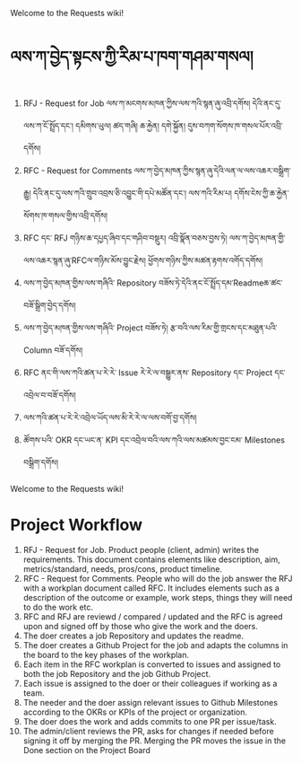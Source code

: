 Welcome to the Requests wiki!

# ལས་ཀ་བྱེད་སྟངས་ཀྱི་རིམ་པ་ཁག་གཤམ་གསལ།

1. RFJ - Request for Job ལས་ཀ་མངགས་མཁན་ཀྱིས་ལས་ཀའི་སྙན་ཞུ་འབྲི་དགོས། དེའི་ནང་དུ་ལས་ཀ་ངོ་སྤྲོད་དང་། དམིགས་ཡུལ། ཚད་གཞི། ཆ་རྐྱེན། དགེ་སྐྱོན། དུས་བཀག་སོགས་ཁ་གསལ་པོར་འབྲི་དགོས།
2. RFC - Request for Comments ལས་ཀ་བྱེད་མཁན་ཀྱིས་སྙན་ཞུ་དེའི་ལན་ལ་ལས་འཆར་བསྒྲིག་རྒྱུ། དེའི་ནང་དུ་ལས་ཀའི་གྲུབ་འབྲས་ཅི་འབྱུང་གི་དཔེ་མཚོན་དང་། ལས་ཀའི་རིམ་པ། དགོས་ངེས་ཀྱི་ཆ་རྐྱེན་སོགས་ཁ་གསལ་གྱིས་འབྲི་དགོས།
3. RFC དང་ RFJ གཉིས་ཆ་དཔྱད་ཞིབ་དང་གཤིབ་བསྡུར། འབྲི་སྣོན་བཅས་བྱས་ཏེ། ལས་ཀ་བྱེད་མཁན་གྱི་ལས་འཆར་སྙན་ཞུ་RFCལ་གཉིས་མོས་བྱུང་རྗེས། ཕྱོགས་གཉིས་ཀྱིས་མཚན་རྟགས་འགོད་དགོས།
4. ལས་ཀ་བྱེད་མཁན་གྱིས་ལས་གཞིའི་ Repository བཟོས་ཏེ་དེའི་ནང་ངོ་སྤྲོད་དམ་Readmeཆ་ཚང་བཟོ་སྒྲིག་བྱེད་དགོས།
5. ལས་ཀ་བྱེད་མཁན་གྱིས་ལས་གཞིའི་ Project བཟོས་ཏེ། རྩ་བའི་ལས་རིམ་གྱི་གྲངས་དང་མཐུན་པའི་ Column བཟོ་དགོས།
6. RFC ནང་གི་ལས་ཀའི་ཚན་པ་རེ་རེ་ Issue རེ་རེ་ལ་བསྒྱུར་ནས་ Repository དང་ Project དང་འབྲེལ་བ་བཟོ་དགོས།
7. ལས་ཀའི་ཚན་པ་རེ་རེ་འབྲེལ་ཡོད་ལས་མི་རེ་རེ་ལ་ལས་བགོ་བྱ་དགོས།
8. ཚོགས་པའི་ OKR དང་ཡང་ན་ KPI དང་འབྲེལ་བའི་ལས་ཀའི་ལས་མཚམས་བྱང་ངམ་ Milestones བསྒྲིག་དགོས།

Welcome to the Requests wiki!

# Project Workflow

1. RFJ - Request for Job. Product people (client, admin) writes the requirements. This document contains elements like description, aim, metrics/standard, needs, pros/cons, product timeline.
2. RFC - Request for Comments. People who will do the job answer the RFJ with a workplan document called RFC. It includes elements such as a description of the outcome or example, work steps, things they will need to do the work etc. 
3. RFC and RFJ are reviewd / compared / updated and the RFC is agreed upon and signed off by those who give the work and the doers.
4. The doer creates a job Repository and updates the readme.
5. The doer creates a Github Project for the job and adapts the columns in the board to the key phases of the workplan.
6. Each item in the RFC workplan is converted to issues and assigned to both the job Repository and the job Github Project.
7. Each issue is assigned to the doer or their colleagues if working as a team.
8. The needer and the doer assign relevant issues to Github Milestones according to the OKRs or KPIs of the project or organization.
9. The doer does the work and adds commits to one PR per issue/task.
10. The admin/client reviews the PR, asks for changes if needed before signing it off by merging the PR. Merging the PR moves the issue in the Done section on the Project Board